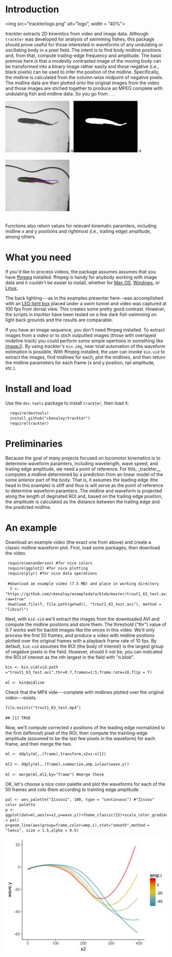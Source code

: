 Introduction
============

<img src="trackterlogo.png" alt="logo", width = "40%"><br>

*trackter* extracts 2D kinemtics from video and image data. Although
`trackter` was developed for analysis of swimming fishes, this package
should prove useful for those interested in waveforms of any undulating
or oscillating body in a pixel field. The intent is to find body midline
positions and, from that, compute trailing-edge frequency and amplitude.
The basic premise here is that a modestly contrasted image of the moving
body can be transformed into a binary image rather easily and those
negative (i.e., black pixels) can be used to infer the position of the
midline. Specifically, the midline is calculated from the column-wise
midpoint of negative pixels. The midline data are then plotted onto the
original images from the video and those images are stiched together to
produce an MPEG complete with undulating fish and midline data. So you
go from . . .

![](trout1_64_2018-01-23-130029-0000001.jpg)→![](trout1_64_2018-01-23-130029-0000.avi_001_bin.jpg)→![](trout1_64_2018-01-23-130029-0000_001_data.jpg)

Functions also return values for relevant kinematic paramters, including
midline x and y positions and rightmost (i.e., trailing edge) amplitude,
among others.

What you need
=============

If you'd like to process videos, the package assumes assumes that you
have [ffmpeg](https://www.ffmpeg.org/) installed. ffmpeg is handy for
anybody working with image data and it couldn't be easier to install,
whether for [Mac
OS](https://github.com/fluent-ffmpeg/node-fluent-ffmpeg/wiki/Installing-ffmpeg-on-Mac-OS-X),
[Windows](https://github.com/adaptlearning/adapt_authoring/wiki/Installing-FFmpeg),
or [Linux](https://www.ostechnix.com/install-ffmpeg-linux/).

The back lighting---as in the examples presenter here--was accomplished
with an [LED light box](http://a.co/hIbIxNq) placed under a swim tunnel
and video was captured at 100 fps from dorsal view. This creates some
pretty good contrast. However, the scripts in *trackter* have been
tested on a few dark fish swimming on light back grounds and the results
are comparable.

If you have an image sequence, you don't need ffmpeg installed. To
extract images from a video or to stich outputted images (those with
overlayed mideline track) you could perform some simple opertions in
something like [imageJ](https://imagej.nih.gov/ij/)). By using
*trackter's* `kin.img`, near total automation of the waveform estimation
is possible. With ffmpeg installed, the user can invoke `kin.vid` to
extract the images, find midlines for each, plot the midlines, and then
return the midline parameters for each frame (x and y position, tail
amplitude, etc.).

Install and load
================

Use the `dev.tools` package to install `trackter`, then load it:

      require(devtools)
      install_github("ckenaley/trackter")
      require(trackter)

Preliminaries
=============

Because the goal of many projects focused on locomotor kinematics is to
determine waveform paramters, including wavelength, wave speed, and
trailing edge amplitude, we need a point of reference. For this,
\_trackter\_\_ computes a midline determined by a prediction from an
linear model of the some anterior part of the body. That is, it assumes
the leading edge (the head in this example) is stiff and thus is will
serve as the point of reference to determine waveform paramters. The
midline and waveform is projected along the length of deginated ROI and,
based on the trailing edge position, the amplitude is calculated as the
distance between the trailing edge and the predicted midline.

An example
==========

Download an example video (the exact one from above) and create a
classic midline waveform plot. First, load some packages, then download
the video.

     require(wesanderson) #for nice colors
     require(ggplot2) #for nice plotting
     require(plyr) #for nice data operations

     #download an example video (7.5 MB) and place in working directory
      f <- "https://github.com/ckenaley/exampledata/blob/master/trout1_63_test.avi?raw=true"
     download.file(f, file.path(getwd(), "trout1_63_test.avi"), method = "libcurl")

Next, with `kid.vid` we'll extract the images from the downloaded AVI
and compute the midline positions and store them. The threshold ("thr")
value of 0.7 works well for backlit images like the onces in this video.
We'll only process the first 50 frames, and produce a video with midline
postions plotted over the original frames with a playback frame rate of
10 fps. By default, `kid.vid` assumes the ROI (the body of interest) is
the largest group of negative pixels in the field. However, should it
not be, you can indicated the ROI of interest as the nth largest in the
field with "n.blob".

    kin <- kin.vid(vid.path ="trout1_63_test.avi",thr=0.7,frames=1:5,frame.rate=10,flip = T)

    ml <- kin$midline

Check that the MP4 vide---complete with midlines plotted over the
original video---exists.

    file.exists("trout1_63_test.mp4")

    ## [1] TRUE

Now, we'll compute corrected x positions of the leading edge normalized
to the first (leftmost) pixel of the ROI, then compute the
trainling-edge amplitude (assumed to be the last few pixels in the
waveform) for each frame, and then merge the two.

    ml <- ddply(ml,.(frame),transform,x2=x-x[1])

    ml2 <- ddply(ml,.(frame),summarize,amp.i=last(wave.y))

    ml <- merge(ml,ml2,by="frame") #merge these

OK, let's choose a nice color palette and plot the waveforms for each of
the 50 frames and colo them according to trainling edge amplitude.

    pal <- wes_palette("Zissou1", 100, type = "continuous") #"Zissou" color palette
    p <- ggplot(dat=ml,aes(x=x2,y=wave.y))+theme_classic(15)+scale_color_gradientn(colours = pal)
    p+geom_line(aes(group=frame,color=amp.i),stat="smooth",method = "loess", size = 1.5,alpha = 0.5)

![](tutorial_files/figure-markdown_strict/unnamed-chunk-6-1.png)

